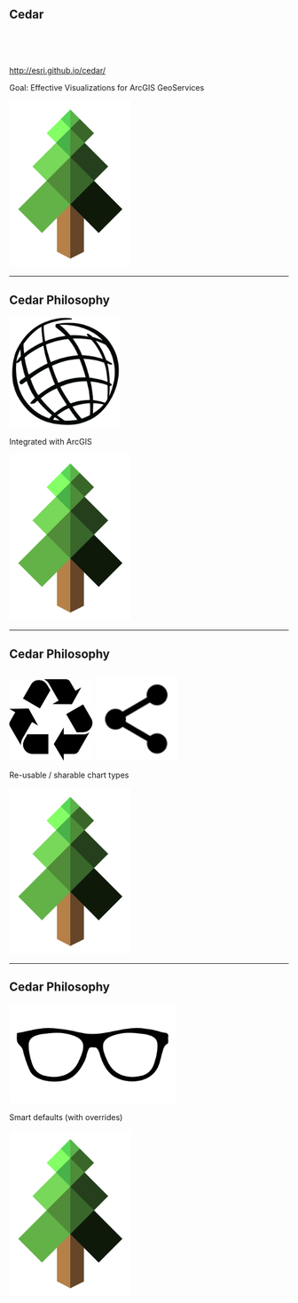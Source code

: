 <!-- .slide: class="slide white" data-background-transition="slide" -->
## Cedar

<div class="clearfix">
  <div class="left">
    <div style="margin-top: 80px"><a href="http://esri.github.io/cedar/">http://esri.github.io/cedar/</a></div>
    <p>Goal: Effective Visualizations for ArcGIS GeoServices</p>
  </div>
  <div class="right">
    <img src="img/cedar-logo-tree.png" class="transparent" height="300" width="220" />
  </div>
</div>

---

<!-- .slide: class="slide white" data-background-transition="slide" -->
## Cedar Philosophy

<div class="clearfix">
  <div class="left">
    <div><img src="img/globe.png" width="200" class="transparent" /></div>
    <p>Integrated with ArcGIS</p>
  </div>
  <div class="right">
    <img src="img/cedar-logo-tree.png" class="transparent" height="300" width="220" />
  </div>
</div>

---

<!-- .slide: class="slide white" data-background-transition="slide" -->
## Cedar Philosophy

<div class="clearfix">
  <div class="left">
    <div style="margin-top: 30px"><img src="img/Recycling_symbol.svg" width="150" class="transparent" />
    <img src="img/Ic_share_48px.svg" width="150" class="transparent" /></div>
    <p>Re-usable / sharable chart types</p>
  </div>
  <div class="right">
    <img src="img/cedar-logo-tree.png" class="transparent" height="300" width="220" />
  </div>
</div>

---

<!-- .slide: class="slide white" data-background-transition="slide" -->
## Cedar Philosophy

<div class="clearfix">
  <div class="left">
    <div><img src="img/glasses-304499.svg" width="300" class="transparent" /></div>
    <p>Smart defaults (with overrides)</p>
  </div>
  <div class="right">
    <img src="img/cedar-logo-tree.png" class="transparent" height="300" width="220" />
  </div>
</div>
